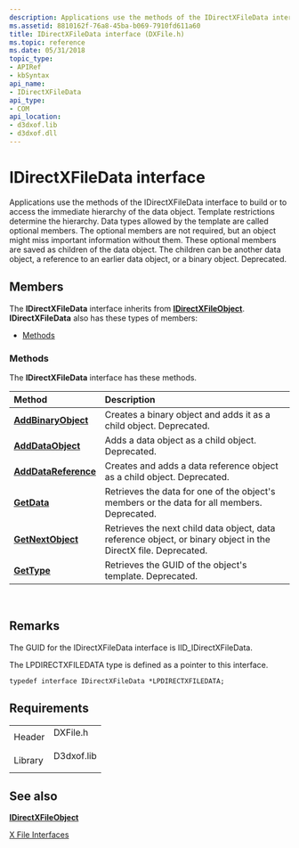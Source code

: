 ```yaml
---
description: Applications use the methods of the IDirectXFileData interface to build or to access the immediate hierarchy of the data object.
ms.assetid: 8810162f-76a8-45ba-b069-7910fd611a60
title: IDirectXFileData interface (DXFile.h)
ms.topic: reference
ms.date: 05/31/2018
topic_type: 
- APIRef
- kbSyntax
api_name: 
- IDirectXFileData
api_type: 
- COM
api_location: 
- d3dxof.lib
- d3dxof.dll
---
```


# IDirectXFileData interface

Applications use the methods of the IDirectXFileData interface to build or to access the immediate hierarchy of the data object. Template restrictions determine the hierarchy. Data types allowed by the template are called optional members. The optional members are not required, but an object might miss important information without them. These optional members are saved as children of the data object. The children can be another data object, a reference to an earlier data object, or a binary object. Deprecated.

## Members

The **IDirectXFileData** interface inherits from [**IDirectXFileObject**](idirectxfileobject.md). **IDirectXFileData** also has these types of members:

-   [Methods](#methods)

### Methods

The **IDirectXFileData** interface has these methods.



| Method                                                         | Description                                                                                                               |
|:---------------------------------------------------------------|:--------------------------------------------------------------------------------------------------------------------------|
| [**AddBinaryObject**](idirectxfiledata--addbinaryobject.md)   | Creates a binary object and adds it as a child object. Deprecated.<br/>                                             |
| [**AddDataObject**](idirectxfiledata--adddataobject.md)       | Adds a data object as a child object. Deprecated.<br/>                                                              |
| [**AddDataReference**](idirectxfiledata--adddatareference.md) | Creates and adds a data reference object as a child object. Deprecated.<br/>                                        |
| [**GetData**](idirectxfiledata--getdata.md)                   | Retrieves the data for one of the object's members or the data for all members. Deprecated.<br/>                    |
| [**GetNextObject**](idirectxfiledata--getnextobject.md)       | Retrieves the next child data object, data reference object, or binary object in the DirectX file. Deprecated.<br/> |
| [**GetType**](idirectxfiledata--gettype.md)                   | Retrieves the GUID of the object's template. Deprecated.<br/>                                                       |



 

## Remarks

The GUID for the IDirectXFileData interface is IID\_IDirectXFileData.

The LPDIRECTXFILEDATA type is defined as a pointer to this interface.


```
typedef interface IDirectXFileData *LPDIRECTXFILEDATA;
```



## Requirements



|                    |                                                                                       |
|--------------------|---------------------------------------------------------------------------------------|
| Header<br/>  | <dl> <dt>DXFile.h</dt> </dl>   |
| Library<br/> | <dl> <dt>D3dxof.lib</dt> </dl> |



## See also

<dl> <dt>

[**IDirectXFileObject**](idirectxfileobject.md)
</dt> <dt>

[X File Interfaces](dx9-graphics-reference-x-file-interfaces.md)
</dt> </dl>

 

 




